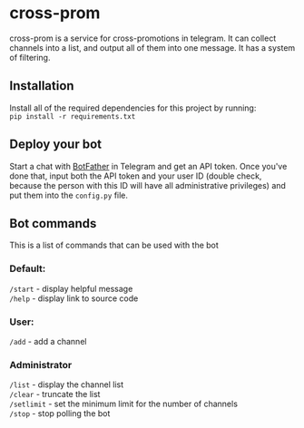 # cross-prom
cross-prom is a service for cross-promotions in telegram. It can collect channels into a list, and output all of them into one message. It has a system of filtering.


## Installation
Install all of the required dependencies for this project by running:  
`pip install -r requirements.txt`


## Deploy your bot
Start a chat with [BotFather](https://t.me/BotFather) in Telegram and get an API token. Once you've done that, input both the API token and your user ID (double check, because the person with this ID will have all administrative privileges) and put them into the `config.py` file.


## Bot commands
This is a list of commands that can be used with the bot
### Default:
`/start` - display helpful message  
`/help` - display link to source code

### User:
`/add` - add a channel

### Administrator
`/list` - display the channel list  
`/clear` - truncate the list  
`/setlimit` - set the minimum limit for the number of channels  
`/stop` - stop polling the bot  
